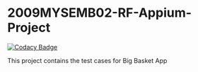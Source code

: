 # 2009MYSEMB02-RF-Appium-Project

[![Codacy Badge](https://api.codacy.com/project/badge/Grade/ad3ea7a1c9854feba71eff1565b1852e)](https://app.codacy.com/gh/99002608/2009MYSEMB02-RF-Appium-Project?utm_source=github.com&utm_medium=referral&utm_content=99002608/2009MYSEMB02-RF-Appium-Project&utm_campaign=Badge_Grade)

This project contains the test cases for Big Basket App 
